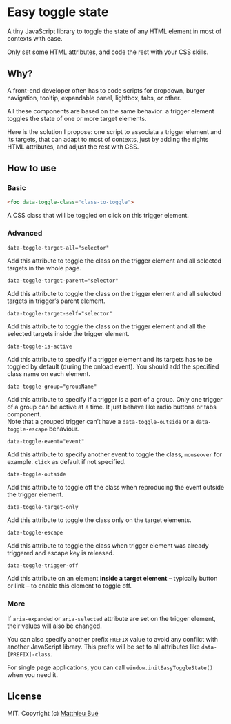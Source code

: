 # Easy toggle state

A tiny JavaScript library to toggle the state of any HTML element in most of contexts with ease.

Only set some HTML attributes, and code the rest with your CSS skills.

## Why?

A front-end developer often has to code scripts for dropdown, burger navigation, tooltip, expandable panel, lightbox, tabs, or other.

All these components are based on the same behavior: a trigger element toggles the state of one or more target elements.

Here is the solution I propose: one script to associata a trigger element and its targets, that can adapt to most of contexts, just by adding the rights HTML attributes, and adjust the rest with CSS.

## How to use

### Basic

```html
<foo data-toggle-class="class-to-toggle">
```
A CSS class that will be toggled on click on this trigger element.

###	Advanced

```
data-toggle-target-all="selector"
```
Add this attribute to toggle the class on the trigger element and all selected targets in the whole page.

```
data-toggle-target-parent="selector"
```
Add this attribute to toggle the class on the trigger element and all selected targets in trigger’s parent element.

```
data-toggle-target-self="selector"
```
Add this attribute to toggle the class on the trigger element and all the selected targets inside the trigger element.

```
data-toggle-is-active
```
Add this attribute to specify if a trigger element and its targets has to be toggled by default (during the onload event). You should add the specified class name on each element.

```
data-toggle-group="groupName"
```
Add this attribute to specify if a trigger is a part of a group. Only one trigger of a group can be active at a time. It just behave like radio buttons or tabs component.  
Note that a grouped trigger can’t have a ``data-toggle-outside`` or a ``data-toggle-escape`` behaviour.

```
data-toggle-event="event"
```
Add this attribute to specify another event to toggle the class, ``mouseover`` for example. ``click`` as default if not specified.

```
data-toggle-outside
```
Add this attribute to toggle off the class when reproducing the event outside the trigger element.

```
data-toggle-target-only
```
Add this attribute to toggle the class only on the target elements.

```
data-toggle-escape
```
Add this attribute to toggle the class when trigger element was already triggered and escape key is released.

```
data-toggle-trigger-off
```
Add this attribute on an element __inside a target element__ – typically button or link – to enable this element to toggle off.

### More

If ``aria-expanded`` or ``aria-selected`` attribute are set on the trigger element, their values will also be changed.

You can also specify another prefix ``PREFIX`` value to avoid any conflict with another JavaScript library. This prefix will be set to all attributes like ``data-[PREFIX]-class``.

For single page applications, you can call ``window.initEasyToggleState()`` when you need it.

## License

MIT. Copyright (c) [Matthieu Bué](https://twikito.com)
